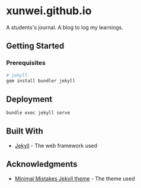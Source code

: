 # xunwei.github.io

A students's journal. A blog to log my learnings.

## Getting Started

### Prerequisites

``` bash
# jekyll
gem install bundler jekyll
```

## Deployment

``` bash
bundle exec jekyll serve
```

## Built With

* [Jekyll](https://jekyllrb.com/) - The web framework used

## Acknowledgments

* [Minimal Mistakes Jekyll theme](https://github.com/mmistakes/minimal-mistakes) - The theme used
